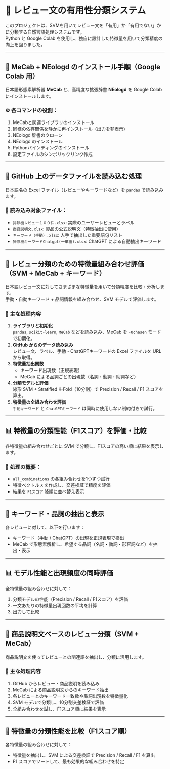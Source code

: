 # 📝 レビュー文の有用性分類システム

このプロジェクトは、SVMを用いてレビュー文を「有用」か「有用でない」かに分類する自然言語処理システムです。  
Python と Google Colab を使用し、独自に設計した特徴量を用いて分類精度の向上を図りました。

---

## 🔧 MeCab + NEologd のインストール手順（Google Colab 用）

日本語形態素解析器 **MeCab** と、高精度な拡張辞書 **NEologd** を Google Colab にインストールします。

### ⚙️ 各コマンドの役割：
1. MeCabと関連ライブラリのインストール  
2. 同様の依存関係を静かに再インストール（出力を非表示）  
3. NEologd 辞書のクローン  
4. NEologd のインストール  
5. Pythonバインディングのインストール  
6. 設定ファイルのシンボリックリンク作成  

---

## 📂 GitHub 上のデータファイルを読み込む処理

日本語名の Excel ファイル（レビューやキーワードなど）を `pandas` で読み込みます。

### 📌 読み込み対象ファイル：
- `掃除機レビュー１００件.xlsx`: 実際のユーザーレビューとラベル  
- `商品説明文.xlsx`: 製品の公式説明文（特徴抽出に使用）  
- `キーワード（手動）.xlsx`: 人手で抽出した重要語句リスト  
- `掃除機キーワードChatgpt(一単語).xlsx`: ChatGPT による自動抽出キーワード  

---

## 🤖 レビュー分類のための特徴量組み合わせ評価（SVM + MeCab + キーワード）

日本語レビュー文に対してさまざまな特徴量を用いて分類精度を比較・分析します。  
手動・自動キーワード + 品詞情報を組み合わせ、SVM モデルで評価します。

### 🧩 主な処理内容
1. **ライブラリと初期化**  
   `pandas`, `scikit-learn`, `MeCab` などを読み込み、MeCab を `-Ochasen` モードで初期化。  
2. **GitHub からのデータ読み込み**  
   レビュー文、ラベル、手動・ChatGPTキーワードの Excel ファイルを URL から取得。  
3. **特徴量抽出関数**  
   - キーワード出現数（正規表現）  
   - MeCab による品詞ごとの出現数（名詞・動詞・助詞など）  
4. **分類モデルと評価**  
   線形 SVM + Stratified K-Fold（10分割）で Precision / Recall / F1 スコアを算出。  
5. **特徴量の全組み合わせ評価**  
   `手動キーワード` と `ChatGPTキーワード` は同時に使用しない制約付きで試行。  

---

## 📊 特徴量の分類性能（F1スコア）を評価・比較

各特徴量の組み合わせごとに SVM で分類し、F1スコアの高い順に結果を表示します。

### 🔧 処理の概要：
- `all_combinations` の各組み合わせを1つずつ試行  
- 特徴ベクトル `X` を作成し、交差検証で精度を評価  
- 結果を `F1スコア` 降順に並べ替え表示  

---

## 🧪 キーワード・品詞の抽出と表示

各レビューに対して、以下を行います：

- キーワード（手動 / ChatGPT）の出現を正規表現で検出  
- MeCab で形態素解析し、希望する品詞（名詞・動詞・形容詞など）を抽出・表示  

---

## 📊 モデル性能と出現頻度の同時評価

全特徴量の組み合わせに対して：

1. 分類モデルの性能（Precision / Recall / F1スコア）を評価  
2. 一文あたりの特徴量出現回数の平均を計算  
3. 出力して比較  

---

## 🤖 商品説明文ベースのレビュー分類（SVM + MeCab）

商品説明文を使ってレビューとの関連語を抽出し、分類に活用します。

### 🧩 主な処理内容
1. GitHub からレビュー・商品説明を読み込み  
2. MeCab による商品説明文からのキーワード抽出  
3. 各レビューとのキーワード一致数や品詞出現数を特徴量化  
4. SVM モデルで分類し、10分割交差検証で評価  
5. 全組み合わせを試し、F1スコア順に結果を表示  

---

## 🧪 特徴量の分類性能を比較（F1スコア順）

各特徴量の組み合わせに対して：

- 特徴量を抽出し、SVM による交差検証で Precision / Recall / F1 を算出  
- F1 スコアでソートして、最も効果的な組み合わせを特定  
